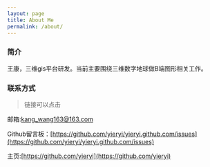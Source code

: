 ```yaml
---
layout: page
title: About Me
permalink: /about/
---
```


### 简介

王康，三维gis平台研发。当前主要围绕三维数字地球做B端图形相关工作。

### 联系方式

> 链接可以点击

邮箱:[kang_wang163@163.com](mailto:kang_wang163@163.com)

Github留言板：[https://github.com/yieryi/yieryi.github.com/issues](https://github.com/yieryi/yieryi.github.com/issues)

主页:[https://github.com/yieryi](https://github.com/yieryi)

